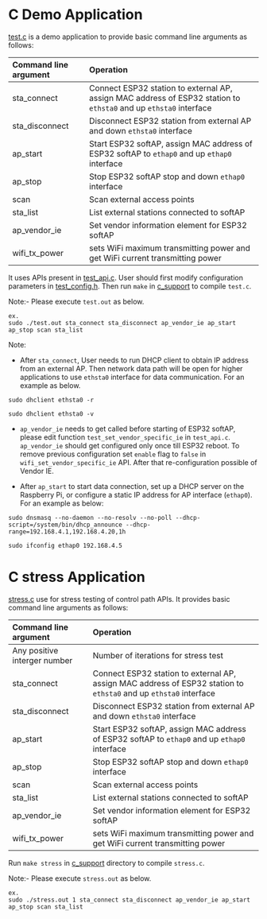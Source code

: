 # C Demo Application

[test.c](../host/linux/host_control/c_support/test.c) is a demo application to provide basic command line arguments as follows:

| Command line argument | Operation |
|:----|:----|
| sta_connect | Connect ESP32 station to external AP, assign MAC address of ESP32 station to `ethsta0` and up `ethsta0` interface |
| sta_disconnect | Disconnect ESP32 station from external AP and down `ethsta0` interface |
| ap_start | Start ESP32 softAP, assign MAC address of ESP32 softAP to `ethap0` and up `ethap0` interface |
| ap_stop | Stop ESP32 softAP stop and down `ethap0` interface |
| scan | Scan external access points |
| sta_list | List external stations connected to softAP |
| ap_vendor_ie | Set vendor information element for ESP32 softAP |
| wifi_tx_power | sets WiFi maximum transmitting power and get WiFi current transmitting power |

It uses APIs present in [test_api.c](../host/linux/host_control/c_support/test_api.c). User should first modify configuration parameters in [test_config.h](../host/linux/host_control/c_support/test_config.h). Then run `make` in [c_support](../host/linux/host_control/c_support) to compile `test.c`.

Note:-
Please execute `test.out` as below.

```
ex.
sudo ./test.out sta_connect sta_disconnect ap_vendor_ie ap_start ap_stop scan sta_list
```
Note:
* After `sta_connect`, User needs to run DHCP client to obtain IP address from an external AP. Then network data path will be open for higher applications to use `ethsta0` interface for data communication. For an example as below.

```
sudo dhclient ethsta0 -r

sudo dhclient ethsta0 -v
```

* `ap_vendor_ie` needs to get called before starting of ESP32 softAP, please edit function `test_set_vendor_specific_ie` in `test_api.c`.
`ap_vendor_ie` should get configured only once till ESP32 reboot. To remove
previous configuration set `enable` flag to `false` in `wifi_set_vendor_specific_ie` API.
After that re-configuration possible of Vendor IE.

* After `ap_start` to start data connection, set up a DHCP server on the Raspberry Pi, or configure a static IP address for AP interface (`ethap0`). For an example as below:

```
sudo dnsmasq --no-daemon --no-resolv --no-poll --dhcp-script=/system/bin/dhcp_announce --dhcp-range=192.168.4.1,192.168.4.20,1h

sudo ifconfig ethap0 192.168.4.5
```

# C stress Application

[stress.c](../host/linux/host_control/c_support/stress.c) use for stress testing of control path APIs. It provides basic command line arguments as follows:

| Command line argument | Operation |
|:----|:----|
| Any positive interger number | Number of iterations for stress test |
| sta_connect | Connect ESP32 station to external AP, assign MAC address of ESP32 station to `ethsta0` and up `ethsta0` interface |
| sta_disconnect | Disconnect ESP32 station from external AP and down `ethsta0` interface |
| ap_start | Start ESP32 softAP, assign MAC address of ESP32 softAP to `ethap0` and up `ethap0` interface |
| ap_stop | Stop ESP32 softAP stop and down `ethap0` interface |
| scan | Scan external access points |
| sta_list | List external stations connected to softAP |
| ap_vendor_ie | Set vendor information element for ESP32 softAP |
| wifi_tx_power | sets WiFi maximum transmitting power and get WiFi current transmitting power |

 Run `make stress` in [c_support](../host/linux/host_control/c_support) directory to compile `stress.c`.

Note:-
Please execute `stress.out` as below.

```
ex.
sudo ./stress.out 1 sta_connect sta_disconnect ap_vendor_ie ap_start ap_stop scan sta_list
```
